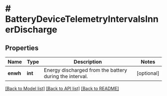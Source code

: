 # # BatteryDeviceTelemetryIntervalsInnerDischarge

## Properties

Name | Type | Description | Notes
------------ | ------------- | ------------- | -------------
**enwh** | **int** | Energy discharged from the battery during the interval. | [optional]

[[Back to Model list]](../../README.md#models) [[Back to API list]](../../README.md#endpoints) [[Back to README]](../../README.md)
